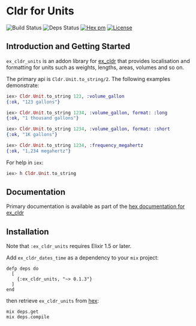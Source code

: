 # Cldr for Units
![Build Status](http://sweatbox.noexpectations.com.au:8080/buildStatus/icon?job=cldr_units)
![Deps Status](https://beta.hexfaktor.org/badge/all/github/kipcole9/cldr_units.svg)
[![Hex pm](http://img.shields.io/hexpm/v/ex_cldr_units.svg?style=flat)](https://hex.pm/packages/ex_cldr_units)
[![License](https://img.shields.io/badge/license-Apache%202-blue.svg)](https://github.com/kipcole9/cldr_units/blob/master/LICENSE)

## Introduction and Getting Started

`ex_cldr_units` is an addon library for [ex_cldr](https://hex.pm/packages/ex_cldr) that provides localisation and formatting for units such as weights, lengths, areas, volumes and so on.

The primary api is `Cldr.Unit.to_string/2`.  The following examples demonstrate:

```elixir
iex> Cldr.Unit.to_string 123, :volume_gallon
{:ok, "123 gallons"}

iex> Cldr.Unit.to_string 1234, :volume_gallon, format: :long
{:ok, "1 thousand gallons"}

iex> Cldr.Unit.to_string 1234, :volume_gallon, format: :short
{:ok, "1K gallons"}

iex> Cldr.Unit.to_string 1234, :frequency_megahertz
{:ok, "1,234 megahertz"}
```

For help in `iex`:

```elixir
iex> h Cldr.Unit.to_string
```

## Documentation

Primary documentation is available as part of the [hex documentation for ex_cldr](https://hexdocs.pm/ex_cldr/4_list_formats.html)

## Installation

Note that `:ex_cldr_units` requires Elixir 1.5 or later.

Add `ex_cldr_dates_time` as a dependency to your `mix` project:

    defp deps do
      [
        {:ex_cldr_units, "~> 0.1.3"}
      ]
    end

then retrieve `ex_cldr_units` from [hex](https://hex.pm/packages/ex_cldr_units):

    mix deps.get
    mix deps.compile

